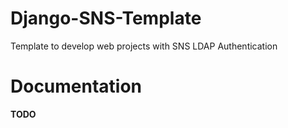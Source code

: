 # Django-SNS-Template

Template to develop web projects with SNS LDAP Authentication

# Documentation

**TODO**

